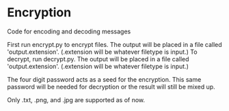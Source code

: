 # Encryption
Code for encoding and decoding messages

First run encrypt.py to encrypt files. The output will be placed in a file called 'output.extension'. (.extension will be whatever filetype is input.)
To decrypt, run decrypt.py. The output will be placed in a file called 'output.extension'. (.extension will be whatever filetype is input.)

The four digit password acts as a seed for the encryption. This same password will be needed for decryption or the result will still be mixed up.

Only .txt, .png, and .jpg are supported as of now.
